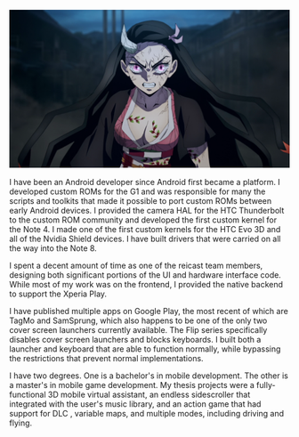 ![RepoDevil](profile/screenshot.png)

I have been an Android developer since Android first became a platform. I developed custom ROMs for the G1 and was responsible for many the scripts and toolkits that made it possible to port custom ROMs between early Android devices. I provided the camera HAL for the HTC Thunderbolt to the custom ROM community and developed the first custom kernel for the Note 4. I made one of the first custom kernels for the HTC Evo 3D and all of the Nvidia Shield devices. I have built drivers that were carried on all the way into the Note 8.

I spent a decent amount of time as one of the reicast team members, designing both significant portions of the UI and hardware interface code. While most of my work was on the frontend, I provided the native backend to support the Xperia Play.

I have published multiple apps on Google Play, the most recent of which are TagMo and SamSprung, which also happens to be one of the only two cover screen launchers currently available. The Flip series specifically disables cover screen launchers and blocks keyboards. I built both a launcher and keyboard that are able to function normally, while bypassing the restrictions that prevent normal implementations.

I have two degrees. One is a bachelor's in mobile development. The other is a master's in mobile game development. My thesis projects were a fully-functional 3D mobile virtual assistant, an endless sidescroller that integrated with the user's music library, and an action game that had support for DLC , variable maps, and multiple modes, including driving and flying.
